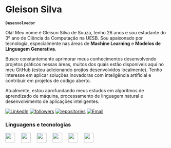 # Gleison Silva 

**`Desenvolvedor`**

Olá! Meu nome é Gleison Silva de Souza, tenho 26 anos e sou estudante do 3º ano de Ciência da Computação na UESB. Sou apaixonado por tecnologia, especialmente nas áreas de **Machine Learning** e **Modelos de Linguagem Generativa**.

Busco constantemente aprimorar meus conhecimentos desenvolvendo projetos práticos nessas áreas, muitos dos quais estão disponíveis aqui no meu GitHub (estou adicionando projtos desenvolvidos localmente). Tenho interesse em aplicar soluções inovadoras com inteligência artificial e contribuir em projetos de código aberto.

Atualmente, estou aprofundando meus estudos em algoritmos de aprendizado de máquina, processamento de linguagem natural e desenvolvimento de aplicações inteligentes.

<p align="left">
      <a href="https://www.linkedin.com/in/gleison-silva-283743265/">
         <img alt="LinkedIn" title="Conecte-se comigo no LinkedIn" src="https://img.shields.io/badge/LinkedIn-0077B5?style=for-the-badge&logo=linkedin&logoColor=white"/></a> 
      <a href="https://github.com/SinhoGl">
         <img alt="followers" title="Follow me on Github" src="https://custom-icon-badges.demolab.com/badge/Follow-GitHub-236ad3?style=for-the-badge&logo=person-add&logoColor=white&labelColor=1155ba"/></a>
      <a href="https://github.com/SinhoGl?tab=repositories">
         <img alt="repositories" title="Meus repositórios" src="https://custom-icon-badges.demolab.com/badge/Repos-GitHub-28a745?style=for-the-badge&logo=repo&logoColor=white&labelColor=218838"/></a>
      <a href="mailto:gleisonthesilva@gmail.com">
         <img alt="Email" title="Entre em contato por email" src="https://img.shields.io/badge/Email-D14836?style=for-the-badge&logo=gmail&logoColor=white"/></a>
   </p>


### Linguagens e tecnologias

<p align="left">
<img src="https://cdn.jsdelivr.net/gh/devicons/devicon@latest/icons/python/python-original.svg" width="30" height="30" style="margin-right: 15px;" />
<img src="https://cdn.jsdelivr.net/gh/devicons/devicon@latest/icons/django/django-plain.svg" width="30" height="30" style="margin-right: 15px;" />
<img src="https://cdn.jsdelivr.net/gh/devicons/devicon@latest/icons/java/java-original.svg" width="30" height="30" style="margin-right: 15px;" />
<img src="https://cdn.jsdelivr.net/gh/devicons/devicon@latest/icons/javascript/javascript-original.svg" width="30" height="30" style="margin-right: 15px;" />
<img src="https://cdn.jsdelivr.net/gh/devicons/devicon@latest/icons/nodejs/nodejs-original.svg" width="30" height="30" style="margin-right: 15px;" />
<img src="https://cdn.jsdelivr.net/gh/devicons/devicon@latest/icons/postgresql/postgresql-original.svg" width="30" height="30" style="margin-right: 15px;" />
          
